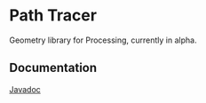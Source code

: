 # Path Tracer
Geometry library for Processing, currently in alpha.

## Documentation
[Javadoc](http://jamesmorrowdesign.com/path-tracer/doc/index.html)
